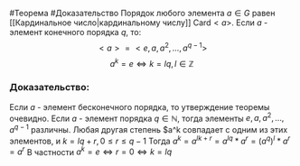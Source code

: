 #Теорема 
#Доказательство 
Порядок любого элемента $a \in G$ равен [[Кардинальное число|кардинальному числу]] $\text{Card}<a>$. Если $a$ - элемент конечного порядка $q$, то:
$$
<a>=<e,a,a^2,\dots,a^{q-1}>
$$
$$
a^k=e \iff k=lq,l \in \mathbb{Z}
$$
### Доказательство:
Если $a$ - элемент бесконечного порядка, то утверждение теоремы очевидно.
Если $a$ - элемент порядка $q \in \mathbb{N}$, тогда элементы $e,a,a^2,\dots,a^{q-1}$ различны. Любая другая степень $a^k совпадает с одним из этих элементов, и $k=lq+r, 0\leq r\leq q-1$
Тогда $a^k=a^{lk+r}=a^{lq}*a^r=(a^q)^l*a^r=a^r$
В частности $a^k=e \iff r=0 \iff k=lq$

